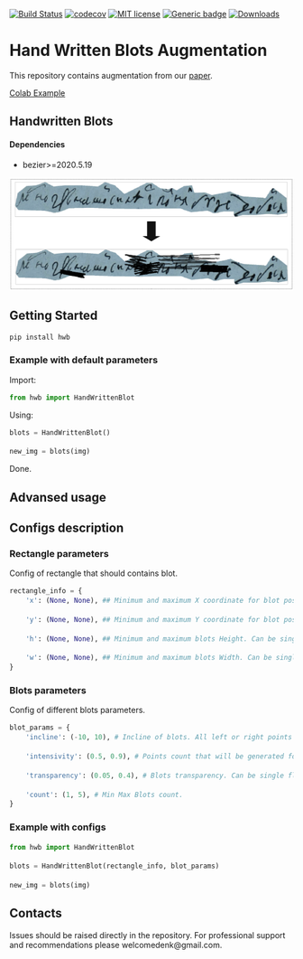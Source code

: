 [![Build Status](https://app.travis-ci.com/TheDenk/hwb.svg?branch=main)](https://app.travis-ci.com/TheDenk/hwb)
[![codecov](https://codecov.io/gh/TheDenk/hwb/branch/main/graph/badge.svg?token=3r6EhqzwXz)](https://codecov.io/gh/TheDenk/hwb)
[![MIT license](https://img.shields.io/badge/License-MIT-blue.svg)](https://lbesson.mit-license.org/)
[![Generic badge](https://img.shields.io/badge/python-3.6|3.7|3.8-blue.svg)](https://shields.io/)
[![Downloads](https://pepy.tech/badge/hwb)](https://pepy.tech/project/hwb)

# Hand Written Blots Augmentation
This repository contains augmentation from our <a href="https://arxiv.org/pdf/2108.11667v1.pdf">paper</a>.  

<a href="https://github.com/TheDenk/hwb/blob/main/examples/blots_example.ipynb">Colab Example</a>  


## Handwritten Blots
#### Dependencies  
- bezier>=2020.5.19 

<p>
<img src="images/blots.png" width="600" height="200" title="Blots"/> 
</p> 

## Getting Started
    pip install hwb  

### Example with default parameters  

  Import:  
```python
from hwb import HandWrittenBlot
```
  Using:  
```python
blots = HandWrittenBlot()

new_img = blots(img) 
```
  Done.
 
## Advansed usage 

## Configs description   
### Rectangle parameters  

<p>Config of rectangle that should contains blot.</p>  

```python
rectangle_info = {
    'x': (None, None), ## Minimum and maximum X coordinate for blot position. Can be single int value.

    'y': (None, None), ## Minimum and maximum Y coordinate for blot position. Can be single int value.

    'h': (None, None), ## Minimum and maximum blots Height. Can be single int value.  

    'w': (None, None), ## Minimum and maximum blots Width. Can be single int value. 
}
```
  
### Blots parameters
<p>Config of different blots parameters.</p>  
  
```python 
blot_params = {
    'incline': (-10, 10), # Incline of blots. All left or right points of blot will be shifted on this value. Can be single int value.

    'intensivity': (0.5, 0.9), # Points count that will be generated for blots. Can be single float value (0, 1).

    'transparency': (0.05, 0.4), # Blots transparency. Can be single float value (0, 1).

    'count': (1, 5), # Min Max Blots count.
}
```  
### Example with configs  

```python
from hwb import HandWrittenBlot

blots = HandWrittenBlot(rectangle_info, blot_params)

new_img = blots(img)
```

## Contacts
<p>Issues should be raised directly in the repository. For professional support and recommendations please <a>welcomedenk@gmail.com</a>.</p>
  
  
